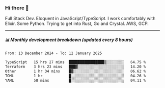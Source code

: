 ### Hi there 👋

Full Stack Dev. Eloquent in JavaScript/TypeScript. I work comfortably with Elixir. Some Python. Trying to get into Rust, Go and Crystal. AWS, GCP.

***

##### 📊 Monthly development breakdown (updated every 8 hours)

<!--START_SECTION:waka-->

```txt
From: 13 December 2024 - To: 12 January 2025

TypeScript   15 hrs 27 mins  ████████████████▒░░░░░░░░   64.75 %
Terraform    3 hrs 23 mins   ███▓░░░░░░░░░░░░░░░░░░░░░   14.20 %
Other        1 hr 34 mins    █▓░░░░░░░░░░░░░░░░░░░░░░░   06.62 %
TOML         1 hr            █░░░░░░░░░░░░░░░░░░░░░░░░   04.26 %
YAML         58 mins         █░░░░░░░░░░░░░░░░░░░░░░░░   04.11 %
```

<!--END_SECTION:waka-->
